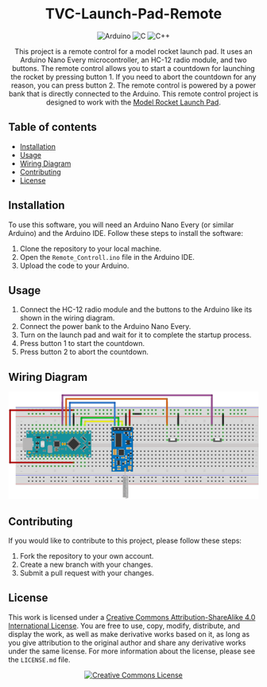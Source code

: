 <div align="center">

# TVC-Launch-Pad-Remote

![Arduino](https://img.shields.io/badge/-Arduino-00979D?style=for-the-badge&logo=Arduino&logoColor=white)
![C](https://img.shields.io/badge/c-%2300599C.svg?style=for-the-badge&logo=c&logoColor=white)
![C++](https://img.shields.io/badge/c++-%2300599C.svg?style=for-the-badge&logo=c%2B%2B&logoColor=white)

This project is a remote control for a model rocket launch pad. It uses an Arduino Nano Every microcontroller, an HC-12 radio module, and two buttons. The remote control allows you to start a countdown for launching the rocket by pressing button 1. If you need to abort the countdown for any reason, you can press button 2. The remote control is powered by a power bank that is directly connected to the Arduino. This remote control project is designed to work with the [Model Rocket Launch Pad](https://github.com/tomkuttler/TVC-Launch-Pad-Code).

</div>

## Table of contents

- [Installation](#installation)
- [Usage](#usage)
- [Wiring Diagram](#wiring-diagram)
- [Contributing](#contributing)
- [License](#license)

## Installation

To use this software, you will need an Arduino Nano Every (or similar Arduino) and the Arduino IDE. Follow these steps to install the software:

1. Clone the repository to your local machine.
2. Open the `Remote_Controll.ino` file in the Arduino IDE.
3. Upload the code to your Arduino.

## Usage

1. Connect the HC-12 radio module and the buttons to the Arduino like its shown in the wiring diagram.
2. Connect the power bank to the Arduino Nano Every.
3. Turn on the launch pad and wait for it to complete the startup process.
4. Press button 1 to start the countdown.
5. Press button 2 to abort the countdown.

## Wiring Diagram

![Wiring Diagram](https://github.com/tomkuttler/TVC-Launch-Pad-Remote/blob/main/Wiring%20Diagram.png)

## Contributing

If you would like to contribute to this project, please follow these steps:

1. Fork the repository to your own account.
2. Create a new branch with your changes.
3. Submit a pull request with your changes.

## License

</a>This work is licensed under a <a rel="license" href="http://creativecommons.org/licenses/by-sa/4.0/">Creative Commons Attribution-ShareAlike 4.0 International License</a>.
You are free to use, copy, modify, distribute, and display the work, as well as make derivative works based on it, as long as you give attribution to the original author and share any derivative works under the same license. For more information about the license, please see the `LICENSE.md` file.
<div align="center">
<a rel="license" href="http://creativecommons.org/licenses/by-sa/4.0/"><img alt="Creative Commons License" style="border-width:0" src="https://i.creativecommons.org/l/by-sa/4.0/88x31.png" /></div>